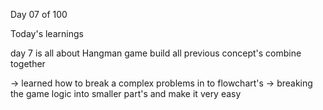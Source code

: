 Day 07 of 100

Today's learnings 

day 7 is all about Hangman game build all previous concept's combine together

-> learned how to break a complex problems in to flowchart's 
-> breaking the game logic into smaller part's and make it very easy
